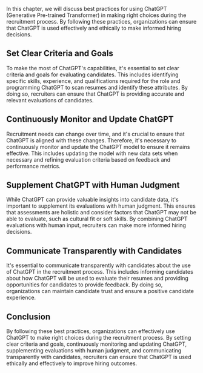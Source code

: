 
In this chapter, we will discuss best practices for using ChatGPT (Generative Pre-trained Transformer) in making right choices during the recruitment process. By following these practices, organizations can ensure that ChatGPT is used effectively and ethically to make informed hiring decisions.

Set Clear Criteria and Goals
----------------------------

To make the most of ChatGPT's capabilities, it's essential to set clear criteria and goals for evaluating candidates. This includes identifying specific skills, experience, and qualifications required for the role and programming ChatGPT to scan resumes and identify these attributes. By doing so, recruiters can ensure that ChatGPT is providing accurate and relevant evaluations of candidates.

Continuously Monitor and Update ChatGPT
---------------------------------------

Recruitment needs can change over time, and it's crucial to ensure that ChatGPT is aligned with these changes. Therefore, it's necessary to continuously monitor and update the ChatGPT model to ensure it remains effective. This includes updating the model with new data sets when necessary and refining evaluation criteria based on feedback and performance metrics.

Supplement ChatGPT with Human Judgment
--------------------------------------

While ChatGPT can provide valuable insights into candidate data, it's important to supplement its evaluations with human judgment. This ensures that assessments are holistic and consider factors that ChatGPT may not be able to evaluate, such as cultural fit or soft skills. By combining ChatGPT evaluations with human input, recruiters can make more informed hiring decisions.

Communicate Transparently with Candidates
-----------------------------------------

It's essential to communicate transparently with candidates about the use of ChatGPT in the recruitment process. This includes informing candidates about how ChatGPT will be used to evaluate their resumes and providing opportunities for candidates to provide feedback. By doing so, organizations can maintain candidate trust and ensure a positive candidate experience.

Conclusion
----------

By following these best practices, organizations can effectively use ChatGPT to make right choices during the recruitment process. By setting clear criteria and goals, continuously monitoring and updating ChatGPT, supplementing evaluations with human judgment, and communicating transparently with candidates, recruiters can ensure that ChatGPT is used ethically and effectively to improve hiring outcomes.
